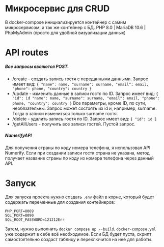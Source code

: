 # Микросервис для CRUD

В docker-compose инициализируется контейнер с самим микросервисом, а так же контейнер с БД. 
PHP 8.0 | MariaDB 10.6 | PhpMyAdmin (просто для удобной визуализации данных)

# API routes
##### Все запросы являются POST. 
 - /create - создать запись гостя с переданными данными. Запрос имеет вид: ```{
    "name": name,
    "surname": surname,
    "email": email,
    "phone": phone,
    "country": country
    }```
 - /update - изменить данные в записи гостя по ID. Запрос имеет вид: ```{
    "id": id
    "name": name,
    "surname": surname,
    "email": email,
    "phone": phone,
    "country": country
    }```
    Все параметры, кроме ID, по сути, необязательны. Запрос может состоять из id и, например, surname. Тогда в записи измениться только surname гостя.
 - /delete - удалить запись гостя по ID. Запрос имеет вид: ```{ "id": id }```
 - /getAllUsers - получить все записи гостей. Пустой запрос.

##### NumerifyAPI
Для получения страны по коду номера телефона, я использовал API Numerify. Если при создании записи гостя страна не указана, метод получает название страны по коду из номера телефона через данный API.

# Запуск
Для запуска проекта нужно создать `.env` файл в корне, который будет содержать переменные для создания контейнеров:
```.env
PHP_PORT=8089
SQL_PORT=8090
SQL_ROOT_PASSWORD=121212Err
```
Затем, нужно выполнить `docker compose up --build`. 
`docker-compose.yml` уже содержит в себе всё необходимое.
Если БД будет пуста, скрипт самостоятельно создаст таблицу и переключится на неё для работы.